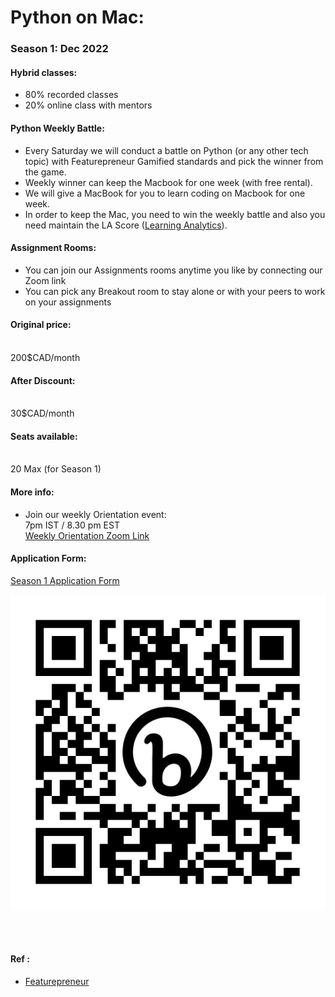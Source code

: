 # Python on Mac: 

### Season 1: Dec 2022



#### Hybrid classes:
- 80% recorded classes
- 20% online class with mentors

#### Python Weekly Battle:
- Every Saturday we will conduct a battle on Python (or any other tech topic) with Featurepreneur Gamified standards and pick the winner from the game. 
- Weekly winner can keep the Macbook for one week (with free rental). 
- We will give a MacBook for you to learn coding on Macbook for one week.
- In order to keep the Mac, you need to win the weekly battle and also you need maintain the LA Score ([Learning Analytics](https://chrome.google.com/webstore/detail/learning-analytics/jghnmnbocllgpppgnafiipnjcanfgcdm)).

#### Assignment Rooms:
- You can join our Assignments rooms anytime you like by connecting our Zoom link
- You can pick any Breakout room to stay alone or with your peers to work on your assignments

#### Original price: 
<br>
200$CAD/month

#### After Discount:
<br>
30$CAD/month

#### Seats available:
<br>
20 Max (for Season 1)

#### More info:
- Join our weekly Orientation event:
  <br>
  7pm IST / 8.30 pm EST 
  <br>
  [Weekly Orientation Zoom Link](https://us02web.zoom.us/j/6476476400)


#### Application Form:
[Season 1 Application Form](https://bit.ly/pyonmac-s1)

![S1](https://github.com/featurepreneur/wiki/blob/master/images/bit.ly_pyonmac-s1.png?raw=true)

<br><br>

#### Ref :
  * [Featurepreneur](https://featurepreneur.com/)
